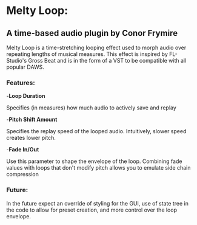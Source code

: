 # Melty Loop:

## A time-based audio plugin by Conor Frymire

Melty Loop is a time-stretching looping effect used to morph audio over repeating lengths of musical measures. This effect
is inspired by FL-Studio's Gross Beat and is in the form of a VST to be compatible with all popular DAWS.

### Features:

-**Loop Duration**

Specifies (in measures) how much audio to actively save and replay

-**Pitch Shift Amount**

Specifies the replay speed of the looped audio. Intuitively, slower speed creates lower pitch.

-**Fade In/Out** 

Use this parameter to shape the envelope of the loop. Combining fade values
with loops that don't modify pitch allows you to emulate side chain compression

### Future:

In the future expect an override of styling for the GUI, 
use of state tree in the code to allow for preset creation,
and more control over the loop envelope.


